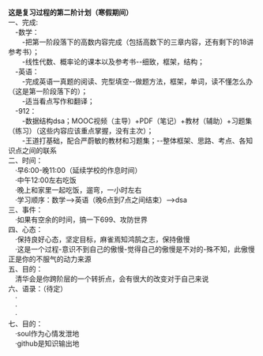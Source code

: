 **这是复习过程的第二阶计划（寒假期间）<br>**
一、完成:<br>
&emsp;-数学：<br>
&emsp;&emsp;-把第一阶段落下的高数内容完成（包括高数下的三章内容，还有剩下的18讲参考书）；<br>
&emsp;&emsp;-线性代数、概率论的课本以及参考书--细致，框架，结构；<br>
&emsp;-英语：<br>
&emsp;&emsp;-完成英语一真题的阅读、完型填空--做题方法，框架，单词，读不懂怎么办（这是第一阶段落下的）；<br>
&emsp;&emsp;-适当看点写作和翻译；<br>
&emsp;-912：<br>
&emsp;&emsp;-数据结构dsa；MOOC视频（主导）+PDF（笔记）+教材（辅助）+习题集（练习）（这些内容应该重点掌握，没有主次）；<br>
&emsp;&emsp;-王道打基础，配合严蔚敏的教材和习题集；--整体框架、思路、考点、各知识点之间的联系<br>
二、时间：<br>
&emsp;·早6:00-晚11:00（延续学校的作息时间）<br>
&emsp;·中午12:00左右吃饭<br>
&emsp;·晚上和家里一起吃饭，遛弯，一小时左右<br>
&emsp;·学习顺序：数学-->英语（晚6点到7点之间结束）-->dsa<br>
三、事件：<br>
&emsp;·如果有空余的时间，搞一下699、攻防世界<br>
四、心态：<br>
&emsp;·保持良好心态，坚定目标，麻雀焉知鸿鹄之志，保持傲慢<br>
&emsp;·这是一个过程-意识不到自己的傲慢-觉得自己的傲慢是不对的-殊不知，此傲慢正是你的不服气的动力来源<br>
五、目的：<br>
&emsp;清华会是你跨阶层的一个转折点，会有很大的改变对于自己来说<br>
六、语录：（待定）<br>
&emsp;·<br>
&emsp;·<br>
&emsp;·<br>
七、目的：<br>
&emsp;·soul作为心情发泄地<br>
&emsp;·github是知识输出地<br>
